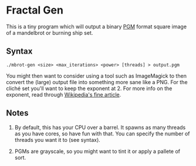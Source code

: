 Fractal Gen
==========
This is a tiny program which will output a binary [PGM](https://wikipedia.org/wiki/Netpbm_format#PGM_example) format square image of a mandelbrot or burning ship set.


Syntax
------

    ./mbrot-gen <size> <max_iterations> <power> [threads] > output.pgm

You might then want to consider using a tool such as ImageMagick to then convert the (large) output file into something more sane like a PNG.
For the clich&eacute; set you'll want to keep the exponent at 2.
For more info on the exponent, read through [Wikipedia's fine article](http://wikipedia.org/wiki/Mandelbrot_set).

Notes
-----

1. By default, this has your CPU over a barrel.
   It spawns as many threads as you have cores, so have fun with that.
   You can specify the number of threads you want it to (see syntax).

2. PGMs are grayscale, so you might want to tint it or apply a pallete of sort.
